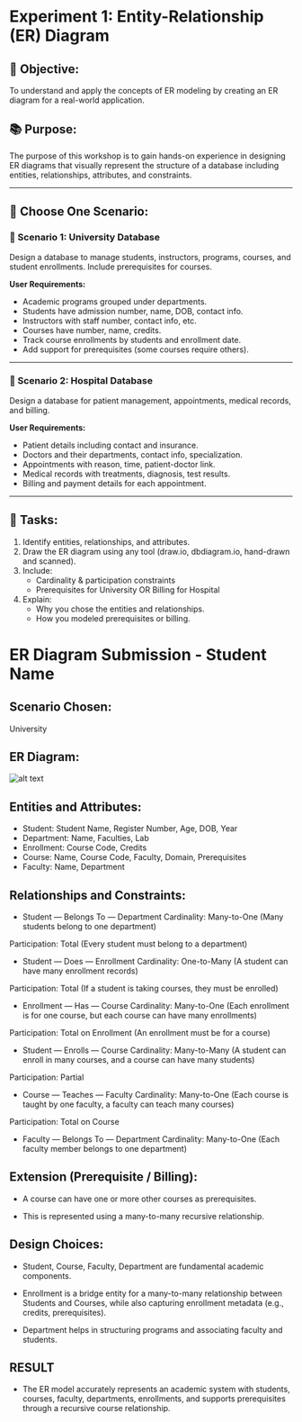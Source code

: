 # Experiment 1: Entity-Relationship (ER) Diagram

## 🎯 Objective:
To understand and apply the concepts of ER modeling by creating an ER diagram for a real-world application.

## 📚 Purpose:
The purpose of this workshop is to gain hands-on experience in designing ER diagrams that visually represent the structure of a database including entities, relationships, attributes, and constraints.

---

## 🧪 Choose One Scenario:

### 🔹 Scenario 1: University Database
Design a database to manage students, instructors, programs, courses, and student enrollments. Include prerequisites for courses.

**User Requirements:**
- Academic programs grouped under departments.
- Students have admission number, name, DOB, contact info.
- Instructors with staff number, contact info, etc.
- Courses have number, name, credits.
- Track course enrollments by students and enrollment date.
- Add support for prerequisites (some courses require others).

---

### 🔹 Scenario 2: Hospital Database
Design a database for patient management, appointments, medical records, and billing.

**User Requirements:**
- Patient details including contact and insurance.
- Doctors and their departments, contact info, specialization.
- Appointments with reason, time, patient-doctor link.
- Medical records with treatments, diagnosis, test results.
- Billing and payment details for each appointment.

---

## 📝 Tasks:
1. Identify entities, relationships, and attributes.
2. Draw the ER diagram using any tool (draw.io, dbdiagram.io, hand-drawn and scanned).
3. Include:
   - Cardinality & participation constraints
   - Prerequisites for University OR Billing for Hospital
4. Explain:
   - Why you chose the entities and relationships.
   - How you modeled prerequisites or billing.

# ER Diagram Submission - Student Name

## Scenario Chosen:
University

## ER Diagram:
![alt text](<ER Diagram.png>)

## Entities and Attributes:
- Student: Student Name, Register Number, Age, DOB, Year
- Department: Name, Faculties, Lab
- Enrollment: Course Code, Credits
- Course: Name, Course Code, Faculty, Domain, Prerequisites
- Faculty: Name, Department

## Relationships and Constraints:
- Student — Belongs To — Department
Cardinality: Many-to-One (Many students belong to one department)

Participation: Total (Every student must belong to a department)

- Student — Does — Enrollment
Cardinality: One-to-Many (A student can have many enrollment records)

Participation: Total (If a student is taking courses, they must be enrolled)

- Enrollment — Has — Course
Cardinality: Many-to-One (Each enrollment is for one course, but each course can have many enrollments)

Participation: Total on Enrollment (An enrollment must be for a course)

- Student — Enrolls — Course
Cardinality: Many-to-Many (A student can enroll in many courses, and a course can have many students)

Participation: Partial

- Course — Teaches — Faculty
Cardinality: Many-to-One (Each course is taught by one faculty, a faculty can teach many courses)

Participation: Total on Course

- Faculty — Belongs To — Department
Cardinality: Many-to-One (Each faculty member belongs to one department)

## Extension (Prerequisite / Billing):
- A course can have one or more other courses as prerequisites.

- This is represented using a many-to-many recursive relationship.

## Design Choices:

- Student, Course, Faculty, Department are fundamental academic components.

- Enrollment is a bridge entity for a many-to-many relationship between Students and Courses, while also capturing enrollment metadata (e.g., credits, prerequisites).

- Department helps in structuring programs and associating faculty and students.

## RESULT
- The ER model accurately represents an academic system with students, courses, faculty, departments, enrollments, and supports prerequisites through a recursive course relationship.

